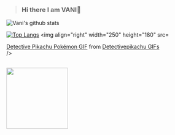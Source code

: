 >### Hi there I am VANI👋

  <img align="center" src="https://github-readme-stats.vercel.app/api?username=vanichug&show_icons=true&theme=solarized-light" alt="Vani's github stats" />
<br>


[![Top Langs](https://github-readme-stats.vercel.app/api/top-langs/?username=vanichug&layout=compact&theme=radical)](https://github.com/vanichug/github-readme-stats)
<img align="right" width="250" height="180" src=<div class="tenor-gif-embed" data-postid="14844414" data-share-method="host" data-width="100%" data-aspect-ratio="1.3532608695652173"><a href="https://tenor.com/view/detective-pikachu-pok%c3%a9mon-anime-smile-gif-14844414">Detective Pikachu Pokémon GIF</a> from <a href="https://tenor.com/search/detectivepikachu-gifs">Detectivepikachu GIFs</a></div><script type="text/javascript" async src="https://tenor.com/embed.js"></script>/>

## 
  <img src="https://komarev.com/ghpvc/?username=vanichug" width=160px/>
